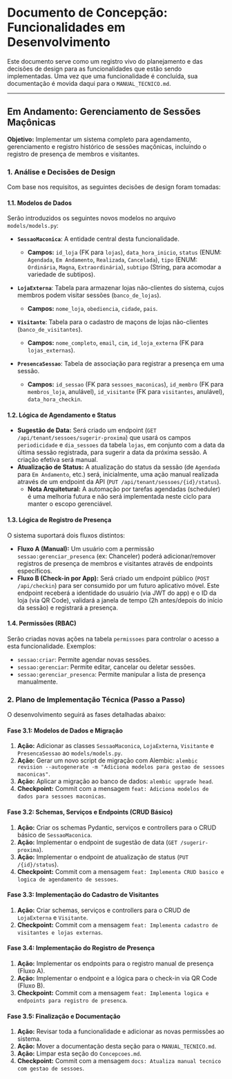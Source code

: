 # Documento de Concepção: Funcionalidades em Desenvolvimento

Este documento serve como um registro vivo do planejamento e das decisões de design para as funcionalidades que estão sendo implementadas. Uma vez que uma funcionalidade é concluída, sua documentação é movida daqui para o `MANUAL_TECNICO.md`.

---

## **Em Andamento: Gerenciamento de Sessões Maçônicas**

**Objetivo:** Implementar um sistema completo para agendamento, gerenciamento e registro histórico de sessões maçônicas, incluindo o registro de presença de membros e visitantes.

### 1. Análise e Decisões de Design

Com base nos requisitos, as seguintes decisões de design foram tomadas:

#### 1.1. Modelos de Dados

Serão introduzidos os seguintes novos modelos no arquivo `models/models.py`:

- **`SessaoMaconica`**: A entidade central desta funcionalidade.
    - **Campos:** `id_loja` (FK para `lojas`), `data_hora_inicio`, `status` (ENUM: `Agendada`, `Em Andamento`, `Realizada`, `Cancelada`), `tipo` (ENUM: `Ordinária`, `Magna`, `Extraordinária`), `subtipo` (String, para acomodar a variedade de subtipos).

- **`LojaExterna`**: Tabela para armazenar lojas não-clientes do sistema, cujos membros podem visitar sessões (`banco_de_lojas`).
    - **Campos:** `nome_loja`, `obediencia`, `cidade`, `pais`.

- **`Visitante`**: Tabela para o cadastro de maçons de lojas não-clientes (`banco_de_visitantes`).
    - **Campos:** `nome_completo`, `email`, `cim`, `id_loja_externa` (FK para `lojas_externas`).

- **`PresencaSessao`**: Tabela de associação para registrar a presença em uma sessão.
    - **Campos:** `id_sessao` (FK para `sessoes_maconicas`), `id_membro` (FK para `membros_loja`, anulável), `id_visitante` (FK para `visitantes`, anulável), `data_hora_checkin`.

#### 1.2. Lógica de Agendamento e Status

- **Sugestão de Data:** Será criado um endpoint (`GET /api/tenant/sessoes/sugerir-proxima`) que usará os campos `periodicidade` e `dia_sessoes` da tabela `lojas`, em conjunto com a data da última sessão registrada, para sugerir a data da próxima sessão. A criação efetiva será manual.
- **Atualização de Status:** A atualização do status da sessão (de `Agendada` para `Em Andamento`, etc.) será, inicialmente, uma ação manual realizada através de um endpoint da API (`PUT /api/tenant/sessoes/{id}/status`).
    - **Nota Arquitetural:** A automação por tarefas agendadas (scheduler) é uma melhoria futura e não será implementada neste ciclo para manter o escopo gerenciável.

#### 1.3. Lógica de Registro de Presença

O sistema suportará dois fluxos distintos:

- **Fluxo A (Manual):** Um usuário com a permissão `sessao:gerenciar_presenca` (ex: Chanceler) poderá adicionar/remover registros de presença de membros e visitantes através de endpoints específicos.
- **Fluxo B (Check-in por App):** Será criado um endpoint público (`POST /api/checkin`) para ser consumido por um futuro aplicativo móvel. Este endpoint receberá a identidade do usuário (via JWT do app) e o ID da loja (via QR Code), validará a janela de tempo (2h antes/depois do início da sessão) e registrará a presença.

#### 1.4. Permissões (RBAC)

Serão criadas novas ações na tabela `permissoes` para controlar o acesso a esta funcionalidade. Exemplos:
- `sessao:criar`: Permite agendar novas sessões.
- `sessao:gerenciar`: Permite editar, cancelar ou deletar sessões.
- `sessao:gerenciar_presenca`: Permite manipular a lista de presença manualmente.

### 2. Plano de Implementação Técnica (Passo a Passo)

O desenvolvimento seguirá as fases detalhadas abaixo:

#### **Fase 3.1: Modelos de Dados e Migração**
1.  **Ação:** Adicionar as classes `SessaoMaconica`, `LojaExterna`, `Visitante` e `PresencaSessao` ao `models/models.py`.
2.  **Ação:** Gerar um novo script de migração com Alembic: `alembic revision --autogenerate -m "Adiciona modelos para gestao de sessoes maconicas"`.
3.  **Ação:** Aplicar a migração ao banco de dados: `alembic upgrade head`.
4.  **Checkpoint:** Commit com a mensagem `feat: Adiciona modelos de dados para sessoes maconicas`.

#### **Fase 3.2: Schemas, Serviços e Endpoints (CRUD Básico)**
1.  **Ação:** Criar os schemas Pydantic, serviços e controllers para o CRUD básico de `SessaoMaconica`.
2.  **Ação:** Implementar o endpoint de sugestão de data (`GET /sugerir-proxima`).
3.  **Ação:** Implementar o endpoint de atualização de status (`PUT /{id}/status`).
4.  **Checkpoint:** Commit com a mensagem `feat: Implementa CRUD basico e logica de agendamento de sessoes`.

#### **Fase 3.3: Implementação do Cadastro de Visitantes**
1.  **Ação:** Criar schemas, serviços e controllers para o CRUD de `LojaExterna` e `Visitante`.
2.  **Checkpoint:** Commit com a mensagem `feat: Implementa cadastro de visitantes e lojas externas`.

#### **Fase 3.4: Implementação do Registro de Presença**
1.  **Ação:** Implementar os endpoints para o registro manual de presença (Fluxo A).
2.  **Ação:** Implementar o endpoint e a lógica para o check-in via QR Code (Fluxo B).
3.  **Checkpoint:** Commit com a mensagem `feat: Implementa logica e endpoints para registro de presenca`.

#### **Fase 3.5: Finalização e Documentação**
1.  **Ação:** Revisar toda a funcionalidade e adicionar as novas permissões ao sistema.
2.  **Ação:** Mover a documentação desta seção para o `MANUAL_TECNICO.md`.
3.  **Ação:** Limpar esta seção do `Concepcoes.md`.
4.  **Checkpoint:** Commit com a mensagem `docs: Atualiza manual tecnico com gestao de sessoes`.